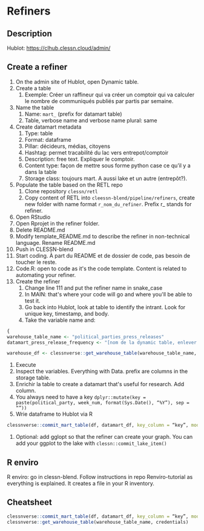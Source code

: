 # Refiners

## Description

Hublot: https://clhub.clessn.cloud/admin/

## Create a refiner

1. On the admin site of Hublot, open Dynamic table. 
2. Create a table
    1. Exemple: Créer un raffineur qui va créer un comptoir qui va calculer le nombre de communiqués publiés par partis par semaine. 
3. Name the table
    1. Name: `mart_` (prefix for datamart table)
    2. Table, verbose name and verbose name plural: same
4. Create datamart metadata
    1. Type: table
    2. Format: dataframe
    3. Pillar: décideurs, médias, citoyens
    4. Hashtag: permet tracabilité du lac vers entrepot/comptoir
    5. Description: free text. Expliquer le comptoir. 
    6. Content type: façon de mettre sous forme python case ce qu’il y a dans la table
    7. Storage class: toujours mart. A aussi lake et un autre (entrepôt?).
5. Populate the table based on the RETL repo
    1. Clone repository `clessn/retl`
    2. Copy content of RETL into `cleessn-blend/pipeline/refiners`, create new folder with name format `r_nom_du_refiner`. Prefix r_ stands for refiner.
6. Open RStudio
7. Open Rprojet in the refiner folder.
8. Delete README.md
9. Modify template_README.md to describe the refiner in non-technical language. Rename README.md
10. Push in CLESSN-blend
11. Start coding. À part du README et de dossier de code, pas besoin de toucher le reste. 
12. Code.R: open to code as it's the code template. Content is related to automating your refiner.
13. Create the refiner
    1. Change line 111 and put the refiner name in snake_case 
    2. In MAIN: that's where your code will go and where you'll be able to test it.
    3. Go back into Hublot, look at table to identify the intrant. Look for unique key, timestamp, and body. 
    4. Take the variable name and:

```r
{
warehouse_table_name <- "political_parties_press_releases"
datamart_press_release_frequency <- "[nom de la dynamic table, enlever préfixe]"

warehouse_df <- clessnverse::get_warehouse_table(warehouse_table_name, credentials)
```

1. Execute
2. Inspect the variables. Everything with Data. prefix are columns in the storage table.
3. Enrichir la table to create a datamart that's useful for research. Add column.
4. You always need to have a key `dplyr::mutate(key = paste(political_party, week_num, format(Sys.Date(), “%Y”), sep = “”))`
5. Wrie dataframe to Hublot via R

```r
clessnverse::commit_mart_table(df, datamart_df, key_column = “key”, mode = “refresh”, credentials)}
```

1. Optional: add gglopt so that the refiner can create your graph. You can add your ggplot to the lake with `clessn::commit_lake_item()`

## R enviro

R enviro: go in clessn-blend. Follow instructions in repo Renviro-tutorial as everything is explained. It creates a file in your R inventory.

## Cheatsheet

```r
clessnverse::commit_mart_table(df, datamart_df, key_column = “key”, mode = “refresh”, credentials)
clessnverse::get_warehouse_table(warehouse_table_name, credentials)
```
